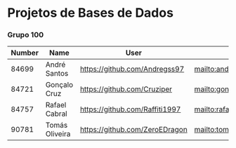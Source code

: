 # Projetos de Bases de Dados

### Grupo 100

| Number | Name              | User                                | Email                                            |
| -------|-------------------|-------------------------------------|--------------------------------------------------|
| 84699  | André Santos      | <https://github.com/Andregss97>     | <mailto:andre.s.dos.santos@tecnico.ulisboa.pt>   |
| 84721  | Gonçalo Cruz      | <https://github.com/Cruziper>       | <mailto:goncalo.garcia.cruz@tecnico.ulisboa.pt>  |
| 84757  | Rafael Cabral     | <https://github.com/Raffiti1997>    | <mailto:rafael.castro.cabral@tecnico.ulisboa.pt> |
| 90781  | Tomás Oliveira    | <https://github.com/ZeroEDragon>    | <mailto:tomas.de.oliveira@tecnico.ulisboa.pt>    |
